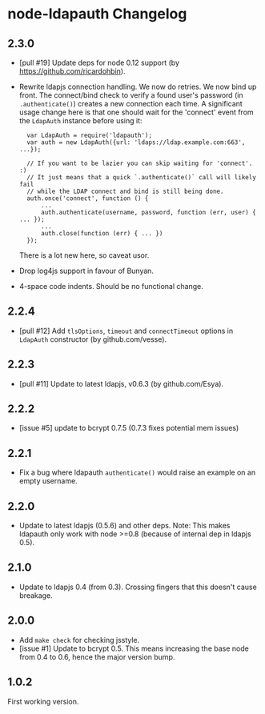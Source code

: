 # node-ldapauth Changelog

## 2.3.0

- [pull #19] Update deps for node 0.12 support (by https://github.com/ricardohbin).

- Rewrite ldapjs connection handling. We now do retries. We now bind
  up front. The connect/bind check to verify a found user's password
  (in `.authenticate()`) creates a new connection each time. A significant
  usage change here is that one should wait for the 'connect' event
  from the `LdapAuth` instance before using it:

        var LdapAuth = require('ldapauth');
        var auth = new LdapAuth({url: 'ldaps://ldap.example.com:663', ...});
 
        // If you want to be lazier you can skip waiting for 'connect'. :)
        // It just means that a quick `.authenticate()` call will likely fail
        // while the LDAP connect and bind is still being done.
        auth.once('connect', function () {
            ...
            auth.authenticate(username, password, function (err, user) { ... });
            ...
            auth.close(function (err) { ... })
        });

  There is a lot new here, so caveat usor.

- Drop log4js support in favour of Bunyan.

- 4-space code indents. Should be no functional change.


## 2.2.4

- [pull #12] Add `tlsOptions`, `timeout` and `connectTimeout` options in `LdapAuth`
  constructor (by github.com/vesse).

## 2.2.3

- [pull #11] Update to latest ldapjs, v0.6.3 (by github.com/Esya).


## 2.2.2

- [issue #5] update to bcrypt 0.7.5 (0.7.3 fixes potential mem issues)


## 2.2.1

- Fix a bug where ldapauth `authenticate()` would raise an example on an empty
  username.


## 2.2.0

- Update to latest ldapjs (0.5.6) and other deps.
  Note: This makes ldapauth only work with node >=0.8 (because of internal dep
  in ldapjs 0.5).


## 2.1.0

- Update to ldapjs 0.4 (from 0.3). Crossing fingers that this doesn't cause breakage.


## 2.0.0

- Add `make check` for checking jsstyle.
- [issue #1] Update to bcrypt 0.5. This means increasing the base node from 0.4
  to 0.6, hence the major version bump.


## 1.0.2

First working version.
